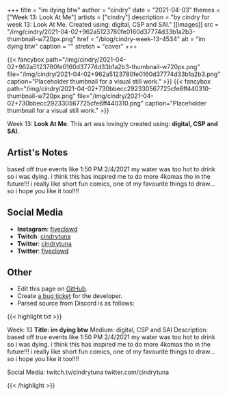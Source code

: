 +++
title =       "im dying btw"
author =      "cindry"
date =        "2021-04-03"
themes =      ["Week 13: Look At Me"]
artists =     ["cindry"]
description = "by cindry for week 13: Look At Me. Created using: digital, CSP and SAI."
[[images]]
      src = "/img/cindry/2021-04-02+962a5123780fe0160d37774d33b1a2b3-thumbnail-w720px.png"
      href = "/blog/cindry-week-13-4534"
      alt = "im dying btw"
      caption = ""
      stretch = "cover"
+++

{{< fancybox path="/img/cindry/2021-04-02+962a5123780fe0160d37774d33b1a2b3-thumbnail-w720px.png" file="/img/cindry/2021-04-02+962a5123780fe0160d37774d33b1a2b3.png" caption="Placeholder thumbnail for a visual still work." >}}
{{< fancybox path="/img/cindry/2021-04-02+730bbecc292330567725cfe6ff440310-thumbnail-w720px.png" file="/img/cindry/2021-04-02+730bbecc292330567725cfe6ff440310.png" caption="Placeholder thumbnail for a visual still work." >}}


Week 13: **Look At Me**. This art was lovingly created using: **digital, CSP and SAI**.

## Artist's Notes

based off true events like 1:50 PM 2/4/2021
my water was too hot to drink so i was dying.
i think this has inspired me to do more 4komas tho in the future!!! i really like short fun comics, one of my favourite things to draw... so i hope you like it too!!!!

## Social Media

- **Instagram**: <a href='https://instagram.com/fiveclawd' target='_blank'>fiveclawd</a>
- **Twitch**: <a href='https://twitch.tv/cindrytuna' target='_blank'>cindrytuna</a>
- **Twitter**: <a href='https://twitter.com/cindrytuna' target='_blank'>cindrytuna</a>
- **Twitter**: <a href='https://twitter.com/fiveclawd' target='_blank'>fiveclawd</a>

## Other

- Edit this page on [GitHub](https://github.com/teaminkling/web-refresh/edit/main/content/blog/cindry-week-13-4534.md).
- Create [a bug ticket](https://github.com/teaminkling/web-refresh/issues/new?assignees=&labels=bug&template=problem-report.md&title=) for the developer.
- Parsed source from Discord is as follows:

{{< highlight txt >}}



Week: 13
**Title:  im dying btw**
Medium: digital, CSP and SAI
Description: 
based off true events like 1:50 PM 2/4/2021
my water was too hot to drink so i was dying.
i think this has inspired me to do more 4komas tho in the future!!! i really like short fun comics, one of my favourite things to draw... so i hope you like it too!!!!

Social Media:
twitch.tv/cindrytuna
twitter.com/cindrytuna

{{< /highlight >}}